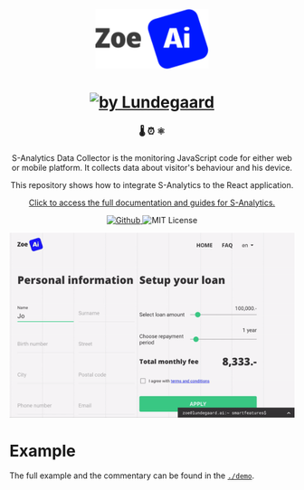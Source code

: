 <p align="center">
  <a href="https://zoe.lundegaard.ai">
    <img alt="Zoe AI" src="https://github.com/lundegaard/gatsby-theme-fast-ai/raw/master/zoe-ai-logo.svg?sanitize=true" width="200" />
  </a>
</p>

<h1 align="center">
  <a href="https://lundegaard.eu">
    <img alt="by Lundegaard" src="https://validarium.js.org/_media/by-lundegaard.png" width="120" />
  </a>
</h1>

<h3 align="center">
🌡️ ⏰ ⚛️
</h3>

<h3 align="center"></h3>

<p align="center">
S-Analytics Data Collector is the monitoring JavaScript code for either web or mobile platform. It collects data about visitor's behaviour and his device.
</p>

<p align="center">
This repository shows how to integrate S-Analytics to the React application.
</p>


<p align="center">
  <a href="https://zoe.lundegaard.ai/">Click to access the full documentation and guides for S-Analytics.</a>
</p>


<p align="center">
  <a href="https://github.com/lundegaard/fast-ai-zoe-demo">
    <img src="https://flat.badgen.net/badge/-/github?icon=github&label" alt="Github" />
  </a>

  <img src="https://flat.badgen.net/badge/license/MIT/blue" alt="MIT License" />
</p>

<p align="center">
  <img src="./video.gif" alt="Demonstration video" />
</p>

# Example

The full example and the commentary can be found in the [`./demo`](https://github.com/lundegaard/fast-ai-zoe-demo/blob/master/demo).

